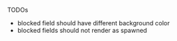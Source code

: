 TODOs
* blocked field should have different background color
* blocked fields should not render as spawned
